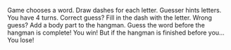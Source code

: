Game chooses a word. Draw dashes for each letter.
Guesser hints letters.
You have 4 turns.
Correct guess? Fill in the dash with the letter.
Wrong guess? Add a body part to the hangman.
Guess the word before the hangman is complete! You win!
But if the hangman is finished before you... You lose!
